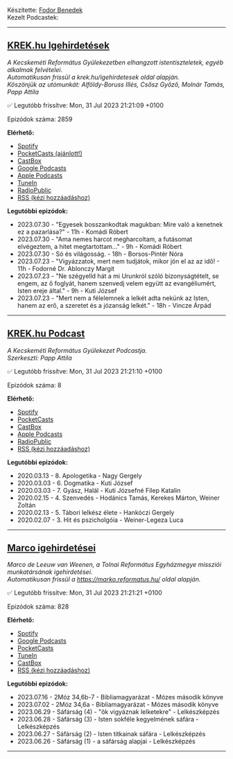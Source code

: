 

Készítette: [Fodor Benedek](https://github.com/redyau)\
Kezelt Podcastek:

---
## [KREK.hu Igehirdetések](https://krek.hu)
_A Kecskeméti Református Gyülekezetben elhangzott istentiszteletek, egyéb alkalmak felvételei.\
Automatikusan frissül a krek.hu/igehirdetesek oldal alapján.\
Köszönjük az utómunkát: Alföldy-Boruss Illés, Csősz Győző, Molnár Tamás, Papp Attila_

✅ Legutóbb frissítve: Mon, 31 Jul 2023 21:21:09 +0100

Epizódok száma: 2859

**Elérhető:**
 - [Spotify](https://open.spotify.com/show/6xtPzwRylDoUcGQtX92ZBT)
 - [PocketCasts (ajánlott!)](https://pca.st/j7pxwtz3)
 - [CastBox](https://castbox.fm/channel/KREK.hu-Igehirdetések-id4762991)
 - [Google Podcasts](https://podcasts.google.com/feed/aHR0cHM6Ly9yZWZvcm1hdHVzLmdpdGh1Yi5pby9zY3JhcGVjYXN0L2tyZWsucnNz)
 - [Apple Podcasts](https://podcasts.apple.com/us/podcast/krek-hu-igehirdetések/id1606886562)
 - [TuneIn](https://tunein.com/podcasts/Religion--Spirituality-Podcasts/KREKhu-Igehirdetesek-p1611771/)
 - [RadioPublic](https://radiopublic.com/krekhu-igehirdetsek-6V4z9M)
 - [RSS (kézi hozzáadáshoz)](https://reformatus.github.io/scrapecast/krek.rss)

**Legutóbbi epizódok:**
 - 2023.07.30 - "Egyesek bosszankodtak magukban: Mire való a kenetnek ez a pazarlása?" - 11h - Komádi Róbert
 - 2023.07.30 - "Ama nemes harcot megharcoltam, a futásomat elvégeztem, a hitet megtartottam..." - 9h - Komádi Róbert
 - 2023.07.30 - Só és világosság. - 18h - Borsos-Pintér Nóra
 - 2023.07.23 - "Vigyázzatok, mert nem tudjátok, mikor jön el az az idő! - 11h - Fodorné Dr. Ablonczy Margit
 - 2023.07.23 - "Ne szégyelld hát a mi Urunkról szóló bizonyságtételt, se engem, az ő foglyát, hanem szenvedj velem együtt az evangéliumért, Isten ereje által." - 9h - Kuti József
 - 2023.07.23 - "Mert nem a félelemnek a lelkét adta nekünk az Isten, hanem az erő, a szeretet és a józanság lelkét." - 18h - Vincze Árpád

---

## [KREK.hu Podcast](https://krek.hu/podcast)
_A Kecskeméti Református Gyülekezet Podcastja. \
Szerkeszti: Papp Attila_

✅ Legutóbb frissítve: Mon, 31 Jul 2023 21:21:10 +0100

Epizódok száma: 8

**Elérhető:**
 - [Spotify](https://open.spotify.com/show/6LA5xcckdjpSbougqHGsFb)
 - [PocketCasts](https://pca.st/f932spzv)
 - [CastBox](https://castbox.fm/channel/id4772853)
 - [Apple Podcasts](https://podcasts.apple.com/us/podcast/krek-hu-podcast/id1607891600)
 - [RadioPublic](https://radiopublic.com/krekhu-podcast-WdmlkL)
 - [RSS (kézi hozzáadáshoz)](https://reformatus.github.io/scrapecast/krekPodcast.rss)

**Legutóbbi epizódok:**
 - 2020.03.13 - 8. Apologetika - Nagy Gergely
 - 2020.03.03 - 6. Dogmatika - Kuti József
 - 2020.03.03 - 7. Gyász, Halál - Kuti Józsefné Filep Katalin
 - 2020.02.15 - 4. Szenvedés - Hodánics Tamás, Kerekes Márton, Weiner Zoltán
 - 2020.02.13 - 5. Tábori lelkész élete - Hankóczi Gergely
 - 2020.02.07 - 3. Hit és pszicholgóia - Weiner-Legeza Luca

---

## [Marco igehirdetései](https://marko.reformatus.hu/)
_Marco de Leeuw van Weenen, a Tolnai Református Egyházmegye missziói munkatársának igehirdetései.\
Automatikusan frissül a https://marko.reformatus.hu/ oldal alapján._

✅ Legutóbb frissítve: Mon, 31 Jul 2023 21:21:21 +0100

Epizódok száma: 828

**Elérhető:**
 - [Spotify](https://open.spotify.com/show/7ETtVJt3N9QxHxVNo60C9J)
 - [Google Podcasts](https://podcasts.google.com/feed/aHR0cHM6Ly9yZWZvcm1hdHVzLmdpdGh1Yi5pby9zY3JhcGVjYXN0L21hcmNvLnJzcw)
 - [PocketCasts](https://pca.st/14nmdojx)
 - [TuneIn](https://tunein.com/podcasts/Religion--Spirituality-Podcas/Marco-igehirdetesei-p1785905/)
 - [CastBox](https://castbox.fm/ch/5087121)
 - [RSS (kézi hozzáadáshoz)](https://reformatus.github.io/scrapecast/marco.rss)

**Legutóbbi epizódok:**
 - 2023.07.16 - 2Móz 34,6b-7 - Bibliamagyarázat - Mózes második könyve
 - 2023.07.02 - 2Móz 34,6a - Bibliamagyarázat - Mózes második könyve
 - 2023.06.29 - Sáfárság (4) - "õk vigyáznak lelketekre" - Lelkészképzés
 - 2023.06.28 - Sáfárság (3) - Isten sokféle kegyelmének sáfára - Lelkészképzés
 - 2023.06.27 - Sáfárság (2) - Isten titkainak sáfára - Lelkészképzés
 - 2023.06.26 - Sáfárság (1) - a sáfárság alapjai - Lelkészképzés

---

